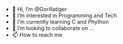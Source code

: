 - 👋 Hi, I’m @Gorillatiger
- 👀 I’m interested in Programming and Tech
- 🌱 I’m currently learning C and Phython
- 💞️ I’m looking to collaborate on ...
- 📫 How to reach me

<!---
Gorillatiger/Gorillatiger is a ✨ special ✨ repository because its `README.md` (this file) appears on your GitHub profile.
You can click the Preview link to take a look at your changes.
--->
